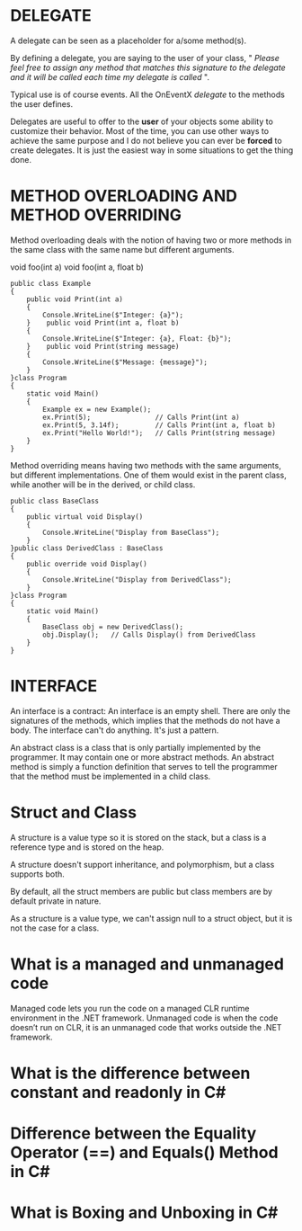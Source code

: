 # **DELEGATE**

A delegate can be seen as a placeholder for a/some method(s).

By defining a delegate, you are saying to the user of your class, " *Please feel free to assign any method that matches this signature to the delegate and it will be called each time my delegate is called* ".

Typical use is of course events. All the OnEventX *delegate* to the methods the user defines.

Delegates are useful to offer to the **user** of your objects some ability to customize their behavior. Most of the time, you can use other ways to achieve the same purpose and I do not believe you can ever be **forced** to create delegates. It is just the easiest way in some situations to get the thing done.

# **METHOD OVERLOADING AND METHOD OVERRIDING**

Method overloading deals with the notion of having two or more methods in the same class with the same name but different arguments.

void foo(int a)
void foo(int a, float b)

```
public class Example
{
    public void Print(int a)
    {
        Console.WriteLine($"Integer: {a}");
    }    public void Print(int a, float b)
    {
        Console.WriteLine($"Integer: {a}, Float: {b}");
    }    public void Print(string message)
    {
        Console.WriteLine($"Message: {message}");
    }
}class Program
{
    static void Main()
    {
        Example ex = new Example();
        ex.Print(5);                // Calls Print(int a)
        ex.Print(5, 3.14f);         // Calls Print(int a, float b)
        ex.Print("Hello World!");   // Calls Print(string message)
    }
}
```

Method overriding means having two methods with the same arguments, but different implementations. One of them would exist in the parent class, while another will be in the derived, or child class.

```
public class BaseClass
{
    public virtual void Display()
    {
        Console.WriteLine("Display from BaseClass");
    }
}public class DerivedClass : BaseClass
{
    public override void Display()
    {
        Console.WriteLine("Display from DerivedClass");
    }
}class Program
{
    static void Main()
    {
        BaseClass obj = new DerivedClass();
        obj.Display();   // Calls Display() from DerivedClass
    }
}
```

# **INTERFACE**

An interface is a contract: An interface is an empty shell. There are only the signatures of the methods, which implies that the methods do not have a body. The interface can't do anything. It's just a pattern.

An abstract class is a class that is only partially implemented by the programmer. It may contain one or more abstract methods. An abstract method is simply a function definition that serves to tell the programmer that the method must be implemented in a child class.

# Struct and Class

A structure is a value type so it is stored on the stack, but a class is a reference type and is stored on the heap.

A structure doesn't support inheritance, and polymorphism, but a class supports both.

By default, all the struct members are public but class members are by default private in nature.

As a structure is a value type, we can't assign null to a struct object, but it is not the case for a class.

# What is a managed and unmanaged code

Managed code lets you run the code on a managed CLR runtime environment in the .NET framework.
Unmanaged code is when the code doesn’t run on CLR, it is an unmanaged code that works outside the .NET framework.

# What is the difference between constant and readonly in C#


# Difference between the Equality Operator (==) and Equals() Method in C#

# What is Boxing and Unboxing in C#
